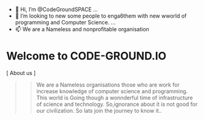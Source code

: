 - 👋 Hi, I’m @CodeGroundSPACE ...
- 💞️ I’m looking to new some people to  enga6them with new wworld of programming and Computer Science. ...
- 📫 We are a Nameless and nonprofitable organisation

<!---
CodeGroundSPACE/CodeGroundSPACE is a ✨ special ✨ repository because its `README.md` (this file) appears on your GitHub profile.
You can click the Preview link to take a look at your changes.
--->
# Welcome to CODE-GROUND.IO
[ About us ] 
>>We are a Nameless organisations those who are work for increase knowledge of computer science and programming. This world is Going though a wonnderful time of infrastructure of science and technology. So,ignorance about it is not good for our civilization. So lats join the journey to know it..


